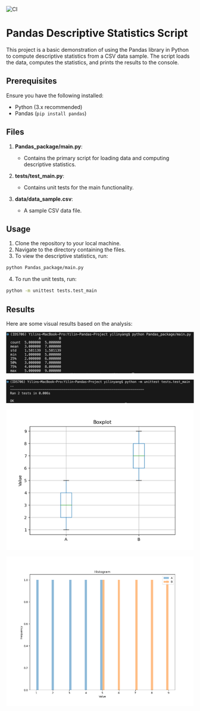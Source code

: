 ![CI](https://github.com/nogibjj/Yilin-Pandas-Project/actions/workflows/cicd.yml/badge.svg?event=install)
# Pandas Descriptive Statistics Script

This project is a basic demonstration of using the Pandas library in Python to compute descriptive statistics from a CSV data sample. The script loads the data, computes the statistics, and prints the results to the console.

## Prerequisites

Ensure you have the following installed:
- Python (3.x recommended)
- Pandas (`pip install pandas`)

## Files

1. **Pandas_package/main.py**:
   - Contains the primary script for loading data and computing descriptive statistics.
   
2. **tests/test_main.py**:
   - Contains unit tests for the main functionality.
   
3. **data/data_sample.csv**:
   - A sample CSV data file.

## Usage

1. Clone the repository to your local machine.
2. Navigate to the directory containing the files.
3. To view the descriptive statistics, run:
```bash
python Pandas_package/main.py
```
4. To run the unit tests, run:
```bash
python -m unittest tests.test_main
```

## Results

Here are some visual results based on the analysis:

![Analysis Figure 1](Result/main.png "Figure 1: Descriptive Analysis Overview")

![Analysis Figure 2](Result/test.png "Figure 2: Data Distribution")

![Analysis Figure 3](Result/Boxplot.png "Figure 3: Boxplot")

![Analysis Figure 4](Result/Histogram.png "Figure 4: Histogram")